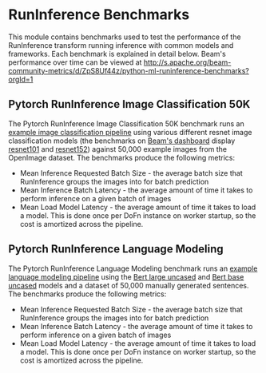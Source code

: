 <!--
    Licensed to the Apache Software Foundation (ASF) under one
    or more contributor license agreements.  See the NOTICE file
    distributed with this work for additional information
    regarding copyright ownership.  The ASF licenses this file
    to you under the Apache License, Version 2.0 (the
    "License"); you may not use this file except in compliance
    with the License.  You may obtain a copy of the License at

      http://www.apache.org/licenses/LICENSE-2.0

    Unless required by applicable law or agreed to in writing,
    software distributed under the License is distributed on an
    "AS IS" BASIS, WITHOUT WARRANTIES OR CONDITIONS OF ANY
    KIND, either express or implied.  See the License for the
    specific language governing permissions and limitations
    under the License.
-->

# RunInference Benchmarks

This module contains benchmarks used to test the performance of the RunInference transform
running inference with common models and frameworks. Each benchmark is explained in detail
below. Beam's performance over time can be viewed at http://s.apache.org/beam-community-metrics/d/ZpS8Uf44z/python-ml-runinference-benchmarks?orgId=1

## Pytorch RunInference Image Classification 50K

The Pytorch RunInference Image Classification 50K benchmark runs an
[example image classification pipeline](https://github.com/apache/beam/blob/master/sdks/python/apache_beam/examples/inference/pytorch_image_classification.py)
using various different resnet image classification models (the benchmarks on
[Beam's dashboard](http://s.apache.org/beam-community-metrics/d/ZpS8Uf44z/python-ml-runinference-benchmarks?orgId=1)
display [resnet101](https://huggingface.co/microsoft/resnet-101) and [resnet152](https://huggingface.co/microsoft/resnet-152))
against 50,000 example images from the OpenImage dataset. The benchmarks produce
the following metrics:

- Mean Inference Requested Batch Size - the average batch size that RunInference groups the images into for batch prediction
- Mean Inference Batch Latency - the average amount of time it takes to perform inference on a given batch of images
- Mean Load Model Latency - the average amount of time it takes to load a model. This is done once per DoFn instance on worker
startup, so the cost is amortized across the pipeline.

## Pytorch RunInference Language Modeling

The Pytorch RunInference Language Modeling benchmark runs an
[example language modeling pipeline](https://github.com/apache/beam/blob/master/sdks/python/apache_beam/examples/inference/pytorch_language_modeling.py)
using the [Bert large uncased](https://huggingface.co/bert-large-uncased)
and [Bert base uncased](https://huggingface.co/bert-base-uncased) models
and a dataset of 50,000 manually generated sentences. The benchmarks produce
the following metrics:

- Mean Inference Requested Batch Size - the average batch size that RunInference groups the images into for batch prediction
- Mean Inference Batch Latency - the average amount of time it takes to perform inference on a given batch of images
- Mean Load Model Latency - the average amount of time it takes to load a model. This is done once per DoFn instance on worker
startup, so the cost is amortized across the pipeline.